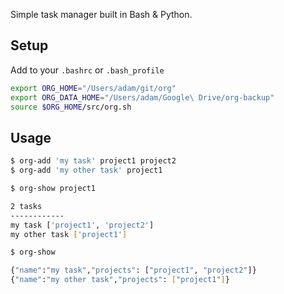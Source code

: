 Simple task manager built in Bash & Python.

## Setup

Add to your `.bashrc` or `.bash_profile`

```bash
export ORG_HOME="/Users/adam/git/org"
export ORG_DATA_HOME="/Users/adam/Google\ Drive/org-backup"
source $ORG_HOME/src/org.sh

```

## Usage

```bash
$ org-add 'my task' project1 project2
$ org-add 'my other task' project1 

$ org-show project1

2 tasks
------------
my task ['project1', 'project2']
my other task ['project1']

$ org-show 

{"name":"my task","projects": ["project1", "project2"]}
{"name":"my other task","projects": ["project1"]}
```
